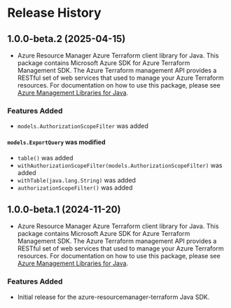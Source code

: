 # Release History

## 1.0.0-beta.2 (2025-04-15)

- Azure Resource Manager Azure Terraform client library for Java. This package contains Microsoft Azure SDK for Azure Terraform Management SDK. The Azure Terraform management API provides a RESTful set of web services that used to manage your Azure Terraform resources. For documentation on how to use this package, please see [Azure Management Libraries for Java](https://aka.ms/azsdk/java/mgmt).

### Features Added

* `models.AuthorizationScopeFilter` was added

#### `models.ExportQuery` was modified

* `table()` was added
* `withAuthorizationScopeFilter(models.AuthorizationScopeFilter)` was added
* `withTable(java.lang.String)` was added
* `authorizationScopeFilter()` was added

## 1.0.0-beta.1 (2024-11-20)

- Azure Resource Manager Azure Terraform client library for Java. This package contains Microsoft Azure SDK for Azure Terraform Management SDK. The Azure Terraform management API provides a RESTful set of web services that used to manage your Azure Terraform resources. For documentation on how to use this package, please see [Azure Management Libraries for Java](https://aka.ms/azsdk/java/mgmt).

### Features Added

- Initial release for the azure-resourcemanager-terraform Java SDK.
